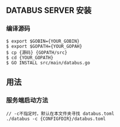 ## DATABUS SERVER 安装


### 编译源码

```
$ export $GOBIN={YOUR_GOBIN}
$ export $GOPATH={YOUR_GOPAH}
$ cp {源码} {GOPATH/src}
$ cd {YOUR_GOPATH}
$ GO INSTALL src/main/databus.go
```

## 用法

### 服务端启动方法

```
// -c不指定时，默认在本文件夹寻找 databus.toml
./databus -c {CONFIGFDIR}/databus.toml 
```
